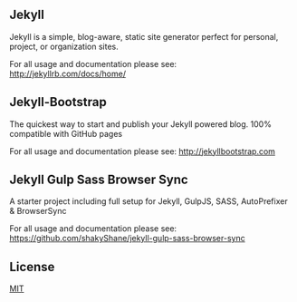 ## Jekyll

Jekyll is a simple, blog-aware, static site generator perfect for personal, project, or organization sites. 

For all usage and documentation please see: <http://jekyllrb.com/docs/home/>

## Jekyll-Bootstrap

The quickest way to start and publish your Jekyll powered blog. 100% compatible with GitHub pages

For all usage and documentation please see: <http://jekyllbootstrap.com>

## Jekyll Gulp Sass Browser Sync

A starter project including full setup for Jekyll, GulpJS, SASS, AutoPrefixer & BrowserSync

For all usage and documentation please see: <https://github.com/shakyShane/jekyll-gulp-sass-browser-sync>

## License

[MIT](http://opensource.org/licenses/MIT)

